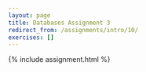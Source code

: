 ```yaml
---
layout: page
title: Databases Assignment 3
redirect_from: /assignments/intro/10/
exercises: []
---
```


{% include assignment.html %}

